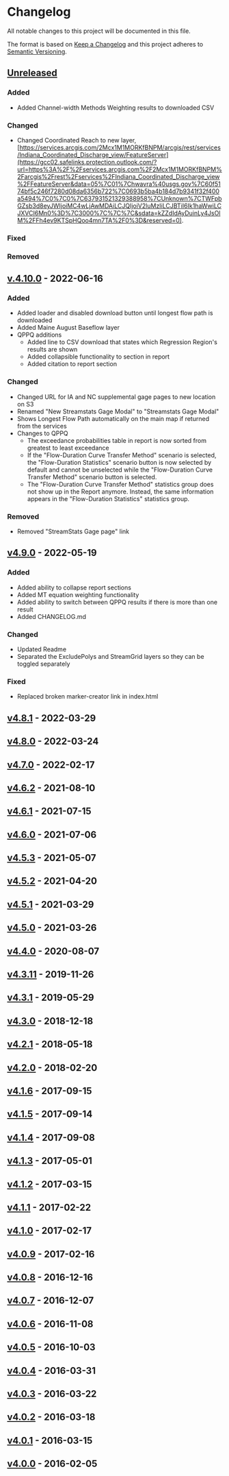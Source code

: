 # Changelog

All notable changes to this project will be documented in this file.

The format is based on [Keep a Changelog](http://keepachangelog.com/en/1.0.0/)
and this project adheres to [Semantic Versioning](http://semver.org/spec/v2.0.0.html).
## [Unreleased](https://github.com/USGS-WiM/StreamStats/tree/dev)
  
  ### Added
  - Added Channel-width Methods Weighting results to downloaded CSV
  ### Changed
  - Changed Coordinated Reach to new layer, [https://services.arcgis.com/2Mcx1M1MORKfBNPM/arcgis/rest/services/Indiana_Coordinated_Discharge_view/FeatureServer](https://gcc02.safelinks.protection.outlook.com/?url=https%3A%2F%2Fservices.arcgis.com%2F2Mcx1M1MORKfBNPM%2Farcgis%2Frest%2Fservices%2FIndiana_Coordinated_Discharge_view%2FFeatureServer&data=05%7C01%7Chwavra%40usgs.gov%7C60f5174bf5c246f7280d08da6356b722%7C0693b5ba4b184d7b9341f32f400a5494%7C0%7C0%7C637931521329388958%7CUnknown%7CTWFpbGZsb3d8eyJWIjoiMC4wLjAwMDAiLCJQIjoiV2luMzIiLCJBTiI6Ik1haWwiLCJXVCI6Mn0%3D%7C3000%7C%7C%7C&sdata=kZZdIdAyDuinLy4JsOlM%2FFh4ev9KTSpHQoo4mn7TA%2F0%3D&reserved=0). 

  ### Fixed

  ### Removed

## [v.4.10.0](https://github.com/USGS-WiM/StreamStats/releases/tag/v4.10.0) - 2022-06-16
  
  ### Added
  - Added loader and disabled download button until longest flow path is downloaded
  - Added Maine August Baseflow layer
  - QPPQ additions
    - Added line to CSV download that states which Regression Region's results are shown
    - Added collapsible functionality to section in report
    - Added citation to report section
    
  ### Changed
  - Changed URL for IA and NC supplemental gage pages to new location on S3
  - Renamed "New Streamstats Gage Modal" to "Streamstats Gage Modal"
  - Shows Longest Flow Path automatically on the main map if returned from the services
  - Changes to QPPQ
    - The exceedance probabilities table in report is now sorted from greatest to least exceedance
    - If the "Flow-Duration Curve Transfer Method" scenario is selected, the "Flow-Duration Statistics" scenario button is now selected by default and cannot be unselected while the "Flow-Duration Curve Transfer Method" scenario button is selected.
    - The "Flow-Duration Curve Transfer Method" statistics group does not show up in the Report anymore. Instead, the same information appears in the "Flow-Duration Statistics" statistics group.

  ### Removed
  - Removed "StreamStats Gage page" link

## [v4.9.0](https://github.com/USGS-WiM/StreamStats/releases/tag/v4.9.0) - 2022-05-19

 ### Added
 -  Added ability to collapse report sections
 -  Added MT equation weighting functionality
 -  Added ability to switch between QPPQ results if there is more than one result
 -  Added CHANGELOG.md
 
 ### Changed
 -  Updated Readme
 -  Separated the ExcludePolys and StreamGrid layers so they can be toggled separately 

 ### Fixed
 -  Replaced broken marker-creator link in index.html

## [v4.8.1](https://github.com/USGS-WiM/StreamStats/releases/tag/v4.8.1) - 2022-03-29
## [v4.8.0](https://github.com/USGS-WiM/StreamStats/releases/tag/v4.8.0) - 2022-03-24
## [v4.7.0](https://github.com/USGS-WiM/StreamStats/releases/tag/v4.7.0) - 2022-02-17
## [v4.6.2](https://github.com/USGS-WiM/StreamStats/releases/tag/v4.6.2) - 2021-08-10  
## [v4.6.1](https://github.com/USGS-WiM/StreamStats/releases/tag/v4.6.1) - 2021-07-15
## [v4.6.0](https://github.com/USGS-WiM/StreamStats/releases/tag/v4.6.0) - 2021-07-06
## [v4.5.3](https://github.com/USGS-WiM/StreamStats/releases/tag/v4.5.3) - 2021-05-07
## [v4.5.2](https://github.com/USGS-WiM/StreamStats/releases/tag/v4.5.2) - 2021-04-20
## [v4.5.1](https://github.com/USGS-WiM/StreamStats/releases/tag/v4.5.1) - 2021-03-29
## [v4.5.0](https://github.com/USGS-WiM/StreamStats/releases/tag/v4.5.0) - 2021-03-26
## [v4.4.0](https://github.com/USGS-WiM/StreamStats/releases/tag/v4.4.0) - 2020-08-07
## [v4.3.11](https://github.com/USGS-WiM/StreamStats/releases/tag/v4.3.11) - 2019-11-26
## [v4.3.1](https://github.com/USGS-WiM/StreamStats/releases/tag/v4.3.1) - 2019-05-29
## [v4.3.0](https://github.com/USGS-WiM/StreamStats/releases/tag/v4.3.0) - 2018-12-18
## [v4.2.1](https://github.com/USGS-WiM/StreamStats/releases/tag/v4.2.1) - 2018-05-18
## [v4.2.0](https://github.com/USGS-WiM/StreamStats/releases/tag/v4.2.0) - 2018-02-20
## [v4.1.6](https://github.com/USGS-WiM/StreamStats/releases/tag/v4.1.6) - 2017-09-15  
## [v4.1.5](https://github.com/USGS-WiM/StreamStats/releases/tag/v4.1.5) - 2017-09-14 
## [v4.1.4](https://github.com/USGS-WiM/StreamStats/releases/tag/v4.1.4) - 2017-09-08 
## [v4.1.3](https://github.com/USGS-WiM/StreamStats/releases/tag/v4.1.3) - 2017-05-01
## [v4.1.2](https://github.com/USGS-WiM/StreamStats/releases/tag/v4.1.2) - 2017-03-15
## [v4.1.1](https://github.com/USGS-WiM/StreamStats/releases/tag/v4.1.1) - 2017-02-22
## [v4.1.0](https://github.com/USGS-WiM/StreamStats/releases/tag/v4.1.0) - 2017-02-17
## [v4.0.9](https://github.com/USGS-WiM/StreamStats/releases/tag/v4.0.9) - 2017-02-16
## [v4.0.8](https://github.com/USGS-WiM/StreamStats/releases/tag/v4.0.8) - 2016-12-16
## [v4.0.7](https://github.com/USGS-WiM/StreamStats/releases/tag/v4.0.7) - 2016-12-07
## [v4.0.6](https://github.com/USGS-WiM/StreamStats/releases/tag/v4.0.6) - 2016-11-08  
## [v4.0.5](https://github.com/USGS-WiM/StreamStats/releases/tag/v4.0.5) - 2016-10-03
## [v4.0.4](https://github.com/USGS-WiM/StreamStats/releases/tag/v4.0.4) - 2016-03-31
## [v4.0.3](https://github.com/USGS-WiM/StreamStats/releases/tag/v4.0.3) - 2016-03-22
## [v4.0.2](https://github.com/USGS-WiM/StreamStats/releases/tag/v4.0.2) - 2016-03-18
## [v4.0.1](https://github.com/USGS-WiM/StreamStats/releases/tag/v4.0.1) - 2016-03-15
## [v4.0.0](https://github.com/USGS-WiM/StreamStats/releases/tag/v4.0.0) - 2016-02-05
